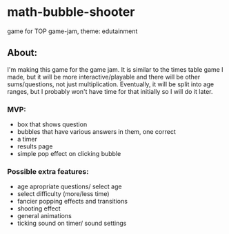 # math-bubble-shooter
game for TOP game-jam, theme: edutainment

## About:
I'm making this game for the game jam. It is similar to the times table game I made, but it will be more interactive/playable and there will be other sums/questions, not just multiplication. Eventually, it will be split into age ranges, but I probably won't have time for that initially so I will do it later.

### MVP:
* box that shows question
* bubbles that have various answers in them, one correct
* a timer
* results page
* simple pop effect on clicking bubble

### Possible extra features:
* age apropriate questions/ select age
* select difficulty (more/less time)
* fancier popping effects and transitions
* shooting effect
* general animations
* ticking sound on timer/ sound settings

